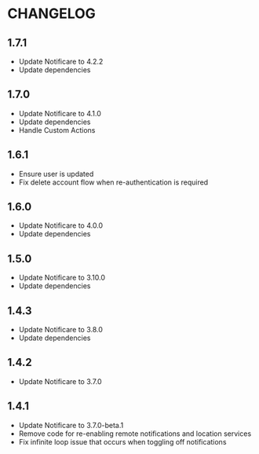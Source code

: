 # CHANGELOG

## 1.7.1

- Update Notificare to 4.2.2
- Update dependencies

## 1.7.0

- Update Notificare to 4.1.0
- Update dependencies
- Handle Custom Actions

## 1.6.1

- Ensure user is updated
- Fix delete account flow when re-authentication is required

## 1.6.0

- Update Notificare to 4.0.0
- Update dependencies

## 1.5.0

- Update Notificare to 3.10.0
- Update dependencies

## 1.4.3

- Update Notificare to 3.8.0
- Update dependencies

## 1.4.2

- Update Notificare to 3.7.0

## 1.4.1

- Update Notificare to 3.7.0-beta.1
- Remove code for re-enabling remote notifications and location services
- Fix infinite loop issue that occurs when toggling off notifications
